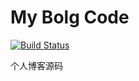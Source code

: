 # My Bolg Code

[![Build Status](https://travis-ci.org/yangyang0507/blog.svg?branch=master)](https://travis-ci.org/yangyang0507/blog)

个人博客源码
